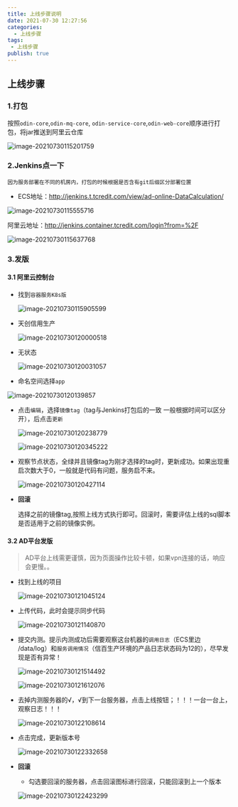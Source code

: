 ```yaml
---
title: 上线步骤说明
date: 2021-07-30 12:27:56
categories:
  - 上线步骤
tags:
 - 上线步骤
publish: true
---
```


## 上线步骤

### 1.打包

按照`odin-core`,`odin-mq-core`, `odin-service-core`,`odin-web-core`顺序进行打包，将jar推送到阿里云仓库

![image-20210730115201759](https://tva1.sinaimg.cn/large/008i3skNly1gsyu30u21wj31g60u045x.jpg)

### 2.Jenkins点一下



```
因为服务部署在不同的机房内，打包的时候根据是否含有git后缀区分部署位置
```

+ ECS地址：http://jenkins.t.tcredit.com/view/ad-online-DataCalculation/

![image-20210730115555716](https://image.baidu.com/search/down?url=https://tva1.sinaimg.cn/large/008i3skNly1gsyu72wclqj31eo0u00yf.jpg)

阿里云地址：http://jenkins.container.tcredit.com/login?from=%2F

![image-20210730115637768](https://tva1.sinaimg.cn/large/008i3skNly1gsyu7t4pgoj31ed0u0q8r.jpg)

### 3.发版

#### 3.1 阿里云控制台

+ 找到`容器服务K8s版`

  ![image-20210730115905599](https://tva1.sinaimg.cn/large/008i3skNly1gsyucbv0y2j31in0u0gqd.jpg)

+ 天创信用生产

  ![image-20210730120000518](https://tva1.sinaimg.cn/large/008i3skNly1gsyuc9k52fj31iv0u042e.jpg)

+ 无状态

  ![image-20210730120031057](https://tva1.sinaimg.cn/large/008i3skNly1gsyuc7olqoj31iq0u0n0m.jpg)

+ 命名空间选择`app`

![image-20210730120139857](https://tva1.sinaimg.cn/large/008i3skNly1gsyvi4kjpnj31it0u0tfv.jpg)
+ 点击`编辑`，选择`镜像tag`（tag与Jenkins打包后的一致 一般根据时间可以区分开），后点击`更新`

  ![image-20210730120238779](https://tva1.sinaimg.cn/large/008i3skNly1gsyue2nv5dj31is0u0wif.jpg)

  ![image-20210730120345222](https://tva1.sinaimg.cn/large/008i3skNly1gsyuf800y5j31eb0u0wj4.jpg)

+ 观察节点状态，全绿并且镜像tag为刚才选择的tag时，更新成功。如果出现重启次数大于0，一般就是代码有问题，服务启不来。

  ![image-20210730120427114](https://tva1.sinaimg.cn/large/008i3skNly1gsyufy7n94j31ir0u0gqs.jpg)

+ **回滚**

  选择之前的镜像tag,按照上线方式执行即可。回滚时，需要评估上线的sql脚本是否适用于之前的镜像实例。

#### 3.2 AD平台发版

> AD平台上线需更谨慎，因为页面操作比较卡顿，如果vpn连接的话，响应会更慢。。

+ 找到上线的项目

  ![image-20210730121045124](https://tva1.sinaimg.cn/large/008i3skNly1gsyumi2ls3j31jn0u042t.jpg)

+ 上传代码，此时会提示同步代码

  ![image-20210730121140870](https://tva1.sinaimg.cn/large/008i3skNly1gsyunguthqj31i60u0dki.jpg)

+ 提交内测。提示内测成功后需要观察这台机器的`调用日志`（ECS里边 /data/log）和`服务调用情况`（信百生产环境的产品日志状态码为12的），尽早发现是否有异常！

  ![image-20210730121514492](https://tva1.sinaimg.cn/large/008i3skNly1gsyur6ar9yj31gz0u0aes.jpg)

  ![image-20210730121612076](https://tva1.sinaimg.cn/large/008i3skNly1gsyus7peyuj31ir0u0dkn.jpg)

+ 去掉内测服务器的√，√到下一台服务器，点击上线按钮；！！！一台一台上，观察日志！！！

  ![image-20210730122108614](https://tva1.sinaimg.cn/large/008i3skNly1gsyuxbsqp4j31c00u0aes.jpg)

+ 点击完成，更新版本号

  ![image-20210730122332658](https://tva1.sinaimg.cn/large/008i3skNly1gsyuztjaa3j31c00u0n2v.jpg)

+ **回滚**

  + 勾选要回滚的服务器，点击回滚图标进行回滚，只能回滚到上一个版本

  ![image-20210730122423299](https://tva1.sinaimg.cn/large/008i3skNly1gsyv0oxkmzj31da0u0n1w.jpg)
